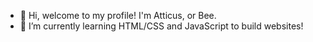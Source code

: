 - 👋 Hi, welcome to my profile! I'm Atticus, or Bee. 
- 🌱 I’m currently learning HTML/CSS and JavaScript to build websites!

<!---
yellowhoneybees/yellowhoneybees is a ✨ special ✨ repository because its `README.md` (this file) appears on your GitHub profile.
You can click the Preview link to take a look at your changes.
--->
